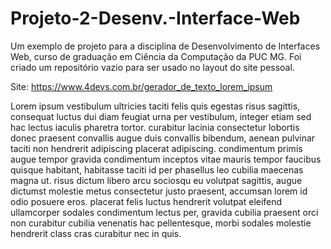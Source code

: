 # Projeto-2-Desenv.-Interface-Web
Um exemplo de projeto para a disciplina de Desenvolvimento de Interfaces Web, curso de graduação em Ciência da Computação da PUC MG. Foi criado um repositório vazio para ser usado no layout do site pessoal.

Site: https://www.4devs.com.br/gerador_de_texto_lorem_ipsum

Lorem ipsum vestibulum ultricies taciti felis quis egestas risus sagittis, consequat luctus dui diam feugiat urna per vestibulum, integer etiam sed hac lectus iaculis pharetra tortor. curabitur lacinia consectetur lobortis donec praesent convallis augue duis convallis bibendum, aenean pulvinar taciti non hendrerit adipiscing placerat adipiscing. condimentum primis augue tempor gravida condimentum inceptos vitae mauris tempor faucibus quisque habitant, habitasse taciti id per phasellus leo cubilia maecenas magna ut. risus dictum libero arcu sociosqu eu volutpat sagittis, augue dictumst molestie metus consectetur justo praesent, accumsan lorem id odio posuere eros. placerat felis luctus hendrerit volutpat eleifend ullamcorper sodales condimentum lectus per, gravida cubilia praesent orci non curabitur cubilia venenatis hac pellentesque, morbi sodales molestie hendrerit class cras curabitur nec in quis.
